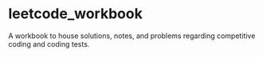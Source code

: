 # leetcode_workbook
A workbook to house solutions, notes, and problems regarding competitive coding and coding tests.
